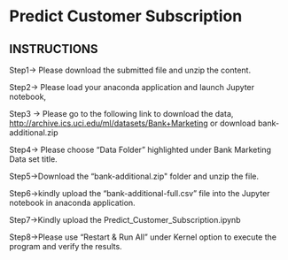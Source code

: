 # Predict Customer Subscription

## INSTRUCTIONS

Step1-> Please download the submitted file and unzip the content. 

Step2-> Please load your anaconda application and launch Jupyter notebook,

Step3 -> Please go to the following link to download the data, http://archive.ics.uci.edu/ml/datasets/Bank+Marketing or download bank-additional.zip

Step4-> Please choose “Data Folder” highlighted under Bank Marketing Data set title.

Step5->Download the “bank-additional.zip" folder and unzip the file.

Step6->kindly upload the “bank-additional-full.csv” file into the Jupyter notebook in anaconda application. 

Step7->Kindly upload the Predict_Customer_Subscription.ipynb 

Step8->Please use “Restart & Run All” under Kernel option to execute the program and verify the results.
